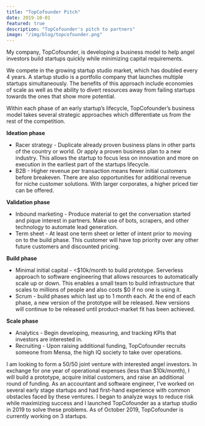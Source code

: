 ```yaml
---
title: "TopCofounder Pitch"
date: 2019-10-01
featured: true
description: "TopCofounder's pitch to partners"
image: "/img/blog/topcofounder.png"
---
```


My company, TopCofounder, is developing a business model to help angel investors build startups quickly while minimizing capital requirements.

We compete in the growing startup studio market, which has doubled every 4 years. A startup studio is a portfolio company that launches multiple startups simultaneously. The benefits of this approach include economies of scale as well as the ability to divert resources away from failing startups towards the ones that show more potential.

Within each phase of an early startup’s lifecycle, TopCofounder’s business model takes several strategic approaches which differentiate us from the rest of the competition. 

<b>Ideation phase</b>

- Racer strategy - Duplicate already proven business plans in other parts of the country or world. Or apply a proven business plan to a new industry. This allows the startup to focus less on innovation and more on execution in the earliest part of the startups lifecycle. 
- B2B - Higher revenue per transaction means fewer initial customers before breakeven. There are also opportunities for additional revenue for niche customer solutions. With larger corporates, a higher priced tier can be offered.

<b>Validation phase</b>

- Inbound marketing - Produce material to get the conversation started and pique interest in partners. Make use of bots, scrapers, and other technology to automate lead generation.
- Term sheet - At least one term sheet or letter of intent prior to moving on to the build phase. This customer will have top priority over any other future customers and discounted pricing.

<b>Build phase</b>

- Minimal initial capital - <$10k/month to build prototype. Serverless approach to software engineering that allows resources to automatically scale up or down. This enables a small team to build infrastructure that scales to millions of people and also costs $0 if no one is using it.
- Scrum - build phases which last up to 1 month each. At the end of each phase, a new version of the prototype will be released. New versions will continue to be released until product-market fit has been achieved.

<b>Scale phase</b>

- Analytics - Begin developing, measuring, and tracking KPIs that investors are interested in.
- Recruiting - Upon raising additional funding, TopCofounder recruits someone from Mensa, the high IQ society to take over operations.

I am looking to form a 50/50 joint venture with interested angel investors. In exchange for one year of operational expenses (less than $10k/month), I will build a prototype, acquire initial customers, and raise an additional round of funding. As an accountant and software engineer, I've worked on several early stage startups and had first-hand experience with common obstacles faced by these ventures. I began to analyze ways to reduce risk while maximizing success and I launched TopCofounder as a startup studio in 2019 to solve these problems. As of October 2019, TopCofounder is currently working on 3 startups.
